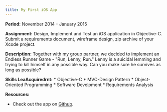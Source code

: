 ```yaml
---
title: My First iOS App
---
```


<strong>Period:</strong> November 2014 - January 2015

<strong>Assignment:</strong> Design, Implement and Test an iOS application in Objective-C. Submit a requirements document, wireframe design, zip archive of your Xcode project. 

<strong>Description:</strong> Together with my group partner, we decided to implement an Endless Runner Game - "Run, Lenny, Run." Lenny is a suicidal lemming and trying to kill himself in any possible way. Can you make sure he survives as long as possible? 

<strong>Skills LeaAcquiredrnt:</strong> * Objective-C * MVC-Design Pattern * Object-Oriented Programming * Software Develpment * Requirements Analysis

<strong>Resources:</strong> 
<ul> 
<li> Check out the app on <a href="https://github.com/jenpaff/RunLennyRun">Github</a>.</li>
</ul>